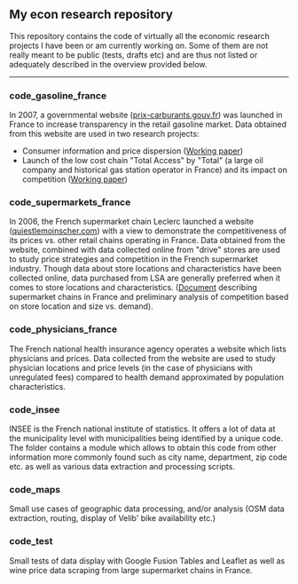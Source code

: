 ## My econ research repository

This repository contains the code of virtually all the economic research projects I have been or am currently working on. Some of them are not really meant to be public (tests, drafts etc) and are thus not listed or adequately described in the overview provided below.

----------

### code_gasoline_france

In 2007, a governmental website ([prix-carburants.gouv.fr](http://www.prix-carburants.gouv.fr)) was launched in France to increase transparency in the retail gasoline market. Data obtained from this website are used in two research projects:

- Consumer information and price dispersion ([Working paper](https://github.com/etiennecha/master_code/blob/master/papers/french_retail_gasoline_dispersion/report.pdf))
- Launch of the low cost chain "Total Access" by "Total" (a large oil company and historical gas station operator in France) and its impact on competition ([Working paper](https://github.com/etiennecha/master_code/blob/master/papers/french_retail_gasoline_total_access/report.pdf))

### code_supermarkets_france

In 2006, the French supermarket chain Leclerc launched a website ([quiestlemoinscher.com](http://www.quiestlemoinscher.com/)) with a view to demonstrate the competitiveness of its prices vs. other retail chains operating in France. Data obtained from the website, combined with data collected online from "drive" stores are used to study price strategies and competition in the French supermarket industry. Though data about store locations and characteristics have been collected online, data purchased from LSA are generally preferred when it comes to store locations and characteristics. ([Document](https://github.com/etiennecha/master_code/blob/master/papers/french_supermarkets/report.pdf) describing supermarket chains in France and preliminary analysis of competition based on store location and size vs. demand).

### code_physicians_france

The French national health insurance agency operates a website which lists physicians and prices. Data collected from the website are used to study physician locations and price levels (in the case of physicians with unregulated fees) compared to health demand approximated by population characteristics.

### code_insee

INSEE is the French national institute of statistics. It offers a lot of data at the municipality level with municipalities being identified by a unique code. The folder contains a module which allows to obtain this code from other information more commonly found such as city name, department, zip code etc. as well as various data extraction and processing scripts.

### code_maps

Small use cases of geographic data processing, and/or analysis (OSM data extraction, routing, display of Velib' bike availability etc.)

### code_test

Small tests of data display with Google Fusion Tables and Leaflet as well as wine price data scraping from large supermarket chains in France.
